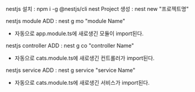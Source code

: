 nestjs 설치 : npm i -g @nestjs/cli
nest Project 생성 : nest new "프로젝트명"

nestjs module ADD : nest g mo "module Name"

- 자동으로 app.module.ts에 새로생긴 모듈이 import된다.

nestjs controller ADD : nest g co "controller Name"

- 자동으로 cats.module.ts에 새로생긴 컨트롤러가 import된다.

nestjs service ADD : nest g service "service Name"

- 자동으로 cats.module.ts에 새로생긴 서비스가 import된다.
